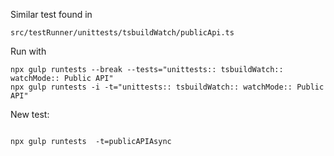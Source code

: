 Similar test found in 
```
src/testRunner/unittests/tsbuildWatch/publicApi.ts
```
Run with 
```
npx gulp runtests --break --tests="unittests:: tsbuildWatch:: watchMode:: Public API"
npx gulp runtests -i -t="unittests:: tsbuildWatch:: watchMode:: Public API"
```

New test:
```

```
```
npx gulp runtests  -t=publicAPIAsync
```